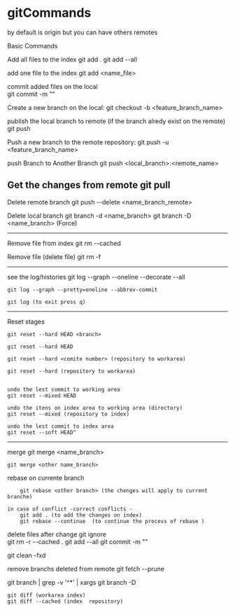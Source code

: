 # gitCommands
<remote> by default is origin but you can have others remotes

Basic Commands

Add all files  to the index
	git add .
	git add --all
	
add one file to the index
	git add <name_file>

commit added files on the local 	
	git commit -m "<message>"

Create a new branch on the local:
	git checkout -b <feature_branch_name>
	
publish the local branch to remote (if the branch alredy exist on  the remote)
	git push

Push a new branch to the remote repository:
	git push -u <remote> <feature_branch_name>


push Branch to Another Branch
	git push <remote> <local_branch>:<remote_name>

Get the changes from remote	
	git pull	
-------------------------------------------------------------

Delete remote branch
	 git push <remote> --delete <name_branch_remote>

Delete local branch
	 git branch -d <name_branch> 
	 git branch -D <name_branch> (Force)
	 
-------------------------------------------------------------
Remove file from index
	git rm --cached <filename>

Remove file (delete file)
	git rm -f <filename>

-------------------------------------------------------------

see the log/histories 
	git log --graph --oneline --decorate --all
 
	git log --graph --pretty=oneline --abbrev-commit
	
	git log (to exit press q)	
	
-------------------------------------------------------------	 
Reset stages
	
	git reset --hard HEAD <branch> 
	
	git reset --hard HEAD
	
	git reset --hard <comite number> (repository to workarea)

	git reset --hard (repository to workarea)
	
	
	undo the lest commit to working area
	git reset --mixed HEAD
	
	undo the itens on index area to working area (directory)
	git reset --mixed (repository to index) 
	
	undo the lest commit to index area
	git reset --soft HEAD^ 
	
-------------------------------------------------------------
		
merge
	git merge <name_branch> <other name_branch> 
	
	git merge <other name_branch> 
	
rebase 
	on currente branch
	 
		git rebase <other branch> (the chenges will apply to current branche)

	in case of conflict -correct conflicts -
		git add . (to add the changes on index)
		git rebase --continue  (to continue the process of rebase )

delete files after change git ignore	
	git rm -r --cached .
	git add --all
	git commit -m "<message>"

git clean -fxd

remove branchs deleted from remote
git fetch --prune


git branch | grep -v '^*' | xargs git branch -D



	git diff (workarea index)
	git diff --cached (index  repository)
